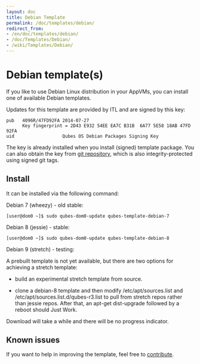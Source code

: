 ```yaml
---
layout: doc
title: Debian Template
permalink: /doc/templates/debian/
redirect_from:
- /en/doc/templates/debian/
- /doc/Templates/Debian/
- /wiki/Templates/Debian/
---
```


Debian template(s)
===============

If you like to use Debian Linux distribution in your AppVMs, you can install one of available Debian templates.

Updates for this template are provided by ITL and are signed by this key:

    pub   4096R/47FD92FA 2014-07-27
          Key fingerprint = 2D43 E932 54EE EA7C B31B  6A77 5E58 18AB 47FD 92FA
    uid                  Qubes OS Debian Packages Signing Key

The key is already installed when you install (signed) template package. You
can also obtain the key from [git
repository](https://github.com/QubesOS/qubes-core-agent-linux/blob/master/misc/qubes-archive-keyring.gpg),
which is also integrity-protected using signed git tags.

Install
-------

It can be installed via the following command:

Debian 7 (wheezy) - old stable:

    [user@dom0 ~]$ sudo qubes-dom0-update qubes-template-debian-7

Debian 8 (jessie) - stable:

    [user@dom0 ~]$ sudo qubes-dom0-update qubes-template-debian-8

Debian 9 (stretch) - testing:

A prebuilt template is not yet available, but there are two options for
achieving a stretch template:

* build an experimental stretch template from source.

* clone a debian-8 template and then modify /etc/apt/sources.list and 
/etc/apt/sources.list.d/qubes-r3.list to pull from stretch repos rather 
than jessie repos. After that, an apt-get dist-upgrade followed by a 
reboot should Just Work.

Download will take a while and there will be no progress indicator.

Known issues
------------

If you want to help in improving the template, feel free to [contribute](/wiki/ContributingHowto).

